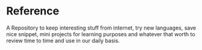 # Reference

A Repository to keep interesting stuff from internet, try new languages, save nice snippet, mini projects for learning purposes and 
whatever that worth to review time to time and use in our daily basis. 
